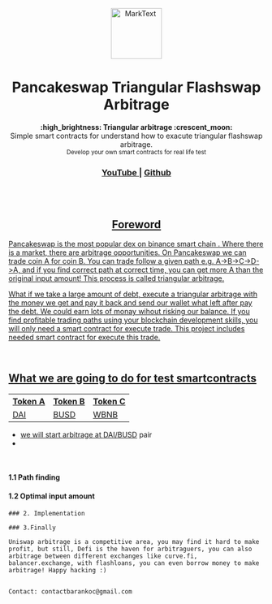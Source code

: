 <p align="center"><img src="static/pancakeswap.png" alt="MarkText" width="100" height="100"></p>

<h1 align="center"> Pancakeswap Triangular Flashswap Arbitrage </h1>

<div align="center">
  <strong>:high_brightness: Triangular arbitrage :crescent_moon:</strong><br>
  Simple smart contracts for understand how to exacute triangular flashswap arbitrage. <br>
  <sub>Develop your own smart contracts for real life test</sub>
</div>

<div align="center">
  <h3>
    <a href="https://www.youtube.com">
      YouTube
    </a>
    <span> | </span>
    <a href="https://github.com/BaranKoc">
      Github
  </h3>
</div>

<br>
<br>

<h2 align="center">Foreword</h2>

Pancakeswap is the most popular dex on binance smart chain . 
Where there is a market, there are arbitrage opportunities. 
On Pancakeswap we can trade coin A for coin B. You can trade follow a given path e.g. A->B->C->D->A, and if you find correct path at correct time, 
you can get more A than the original input amount! This process is called triangular arbitrage. 

What if we take a large amount of debt, execute a triangular arbitrage with the money we get and pay it back and send our wallet what left after pay the debt.
We could earn lots of monay wihout risking our balance. If you find profitable trading paths using your blockchain development skills, you will only need a
smart contract for execute trade. This project includes needed smart contract for execute this trade.

<br>

<h2>What we are going to do for test smartcontracts</h2>

<table class="center">
  <tr>
    <th>Token A</th>
    <th>Token B</th>
    <th>Token C</th>
  </tr>
  <tr>
    <td>DAI</td>
    <td>BUSD</td>
    <td>WBNB</td>
  </tr>
</table>

- we will start arbitrage at [DAI/BUSD](https://etherscan.io) pair
- 

<br>

#### 1.1 Path finding

#### 1.2 Optimal input amount

```
### 2. Implementation

### 3.Finally

Uniswap arbitrage is a competitive area, you may find it hard to make profit, but still, Defi is the haven for arbitraguers, you can also arbitrage between different exchanges like curve.fi, balancer.exchange, with flashloans, you can even borrow money to make arbitrage! Happy hacking :)


Contact: contactbarankoc@gmail.com
```
